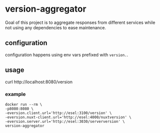 # version-aggregator

Goal of this project is to aggregate responses from different services while not using any dependencies to ease maintenance.

## configuration

configuration happens using env vars prefixed with `version.`.

## usage

curl http://localhost:8080/version

### example

```
docker run --rm \
-p8080:8080 \
-eversion.client.url='http://esel:3100/version' \
-eversion.nuxt-client.url='http://esel:4000/nuxtversion' \
-eversion.server.url='http://esel:3030/serverversion' \
version-aggregator
```